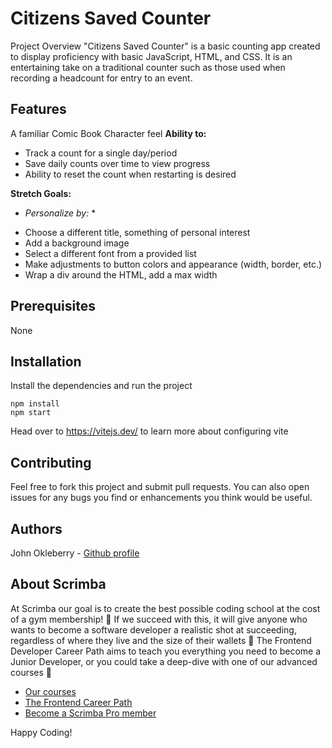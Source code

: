# Citizens Saved Counter

Project Overview
"Citizens Saved Counter" is a basic counting app created to display proficiency with basic JavaScript, HTML, and CSS. It is an entertaining take on a traditional counter such as those used when recording a headcount for entry to an event.


## Features

A familiar Comic Book Character feel
__Ability to:__
- Track a count for a single day/period
- Save daily counts over time to view progress
- Ability to reset the count when restarting is desired

__Stretch Goals:__

* *Personalize by:* *
- Choose a different title, something of personal interest
- Add a background image
- Select a different font from a provided list
- Make adjustments to button colors and appearance (width, border, etc.)
- Wrap a div around the HTML, add a max width

## Prerequisites
None

## Installation

Install the dependencies and run the project
```
npm install
npm start
```

Head over to https://vitejs.dev/ to learn more about configuring vite


## Contributing
Feel free to fork this project and submit pull requests. You can also open issues for any bugs you find or enhancements you think would be useful.


## Authors
John Okleberry - [Github profile](https://github.com/John-Okleberry)


## About Scrimba

At Scrimba our goal is to create the best possible coding school at the cost of a gym membership! 💜
If we succeed with this, it will give anyone who wants to become a software developer a realistic shot at succeeding, regardless of where they live and the size of their wallets 🎉
The Frontend Developer Career Path aims to teach you everything you need to become a Junior Developer, or you could take a deep-dive with one of our advanced courses 🚀

- [Our courses](https://scrimba.com/allcourses)
- [The Frontend Career Path](https://scrimba.com/learn/frontend)
- [Become a Scrimba Pro member](https://scrimba.com/pricing)

Happy Coding!
